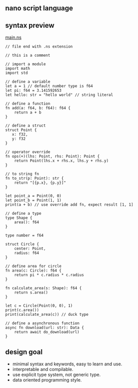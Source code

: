 nano script language
--------------------

## syntax preview
[main.ns](sample/main.ns)
```ns
// file end with .ns extension

// this is a comment

// import a module
import math
import std

// define a variable
let a = 1 // default number type is f64
let pi: f64 = 3.141592653
let hello: str = "hello world" // string literal

// define a function
fn add(a: f64, b: f64): f64 {
    return a + b
}

// define a struct
struct Point {
   x: f32,
   y: f32
}

// operator override
fn ops(+)(lhs: Point, rhs: Point): Point {
    return Point(lhs.x + rhs.x, lhs.y + rhs.y)
}

// to string fn
fn to_str(p: Point): str {
    return "[{p.x}, {p.y}]"
}

let point_a = Point(0, 0)
let point_b = Point(1, 1)
print(a + b) // use override add fn, expect result [1, 1]

// define a type
type Shape {
    area(): f64
}

type number = f64

struct Circle {
    center: Point,
    radius: f64
}

// define area for circle
fn area(c: Circle): f64 {
    return pi * c.radius * c.radius
}

fn calculate_area(s: Shape): f64 {
    return s.area()
}

let c = Circle(Point(0, 0), 1)
print(c.area())
print(calculate_area(c)) // duck type

// define a asynchronous function
async fn download(url: str): Data {
    return await do_download(url)
}
```

## design goal
- minimal syntax and keywords, easy to learn and use.
- interpretable and compilable.
- use explicit type system, not generic type.
- data oriented programming style.